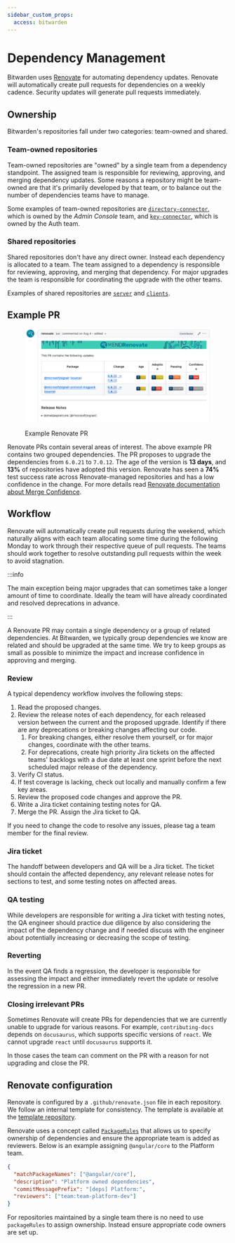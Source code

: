 ```yaml
---
sidebar_custom_props:
  access: bitwarden
---
```


# Dependency Management

Bitwarden uses [Renovate](https://www.mend.io/renovate/) for automating dependency updates. Renovate
will automatically create pull requests for dependencies on a weekly cadence. Security updates will
generate pull requests immediately.

## Ownership

Bitwarden's repositories fall under two categories: team-owned and shared.

### Team-owned repositories

Team-owned repositories are "owned" by a single team from a dependency standpoint. The assigned team
is responsible for reviewing, approving, and merging dependency updates. Some reasons a repository
might be team-owned are that it's primarily developed by that team, or to balance out the number of
dependencies teams have to manage.

Some examples of team-owned repositories are [`directory-connector`][dc], which is owned by the
_Admin Console_ team, and [`key-connector`][kc], which is owned by the Auth team.

### Shared repositories

Shared repositories don't have any direct owner. Instead each dependency is allocated to a team. The
team assigned to a dependency is responsible for reviewing, approving, and merging that dependency.
For major upgrades the team is responsible for coordinating the upgrade with the other teams.

Examples of shared repositories are [`server`][server] and [`clients`][clients].

## Example PR

<figure>

![Screenshot of a  Renovate PR](./renovate-pr.png)

<figcaption>Example Renovate PR</figcaption>

</figure>

Renovate PRs contain several areas of interest. The above example PR contains two grouped
dependencies. The PR proposes to upgrade the dependencies from `6.0.21` to `7.0.12`. The age of the
version is **13 days**, and **13%** of repositories have adopted this version. Renovate has seen a
**74%** test success rate across Renovate-managed repositories and has a low confidence in the
change. For more details read
[Renovate documentation about Merge Confidence](https://docs.renovatebot.com/merge-confidence/).

## Workflow

Renovate will automatically create pull requests during the weekend, which naturally aligns with
each team allocating some time during the following Monday to work through their respective queue of
pull requests. The teams should work together to resolve outstanding pull requests within the week
to avoid stagnation.

:::info

The main exception being major upgrades that can sometimes take a longer amount of time to
coordinate. Ideally the team will have already coordinated and resolved deprecations in advance.

:::

A Renovate PR may contain a single dependency or a group of related dependencies. At Bitwarden, we
typically group dependencies we know are related and should be upgraded at the same time. We try to
keep groups as small as possible to minimize the impact and increase confidence in approving and
merging.

### Review

A typical dependency workflow involves the following steps:

1. Read the proposed changes.
2. Review the release notes of each dependency, for each released version between the current and
   the proposed upgrade. Identify if there are any deprecations or breaking changes affecting our
   code.
   1. For breaking changes, either resolve them yourself, or for major changes, coordinate with the
      other teams.
   2. For deprecations, create high priority Jira tickets on the affected teams' backlogs with a due
      date at least one sprint before the next scheduled major release of the dependency.
3. Verify CI status.
4. If test coverage is lacking, check out locally and manually confirm a few key areas.
5. Review the proposed code changes and approve the PR.
6. Write a Jira ticket containing testing notes for QA.
7. Merge the PR. Assign the Jira ticket to QA.

If you need to change the code to resolve any issues, please tag a team member for the final review.

### Jira ticket

The handoff between developers and QA will be a Jira ticket. The ticket should contain the affected
dependency, any relevant release notes for sections to test, and some testing notes on affected
areas.

### QA testing

While developers are responsible for writing a Jira ticket with testing notes, the QA engineer
should practice due diligence by also considering the impact of the dependency change and if needed
discuss with the engineer about potentially increasing or decreasing the scope of testing.

### Reverting

In the event QA finds a regression, the developer is responsible for assessing the impact and either
immediately revert the update or resolve the regression in a new PR.

### Closing irrelevant PRs

Sometimes Renovate will create PRs for dependencies that we are currently unable to upgrade for
various reasons. For example, `contributing-docs` depends on `docusaurus`, which supports specific
versions of `react`. We cannot upgrade `react` until `docusaurus` supports it.

In those cases the team can comment on the PR with a reason for not upgrading and close the PR.

## Renovate configuration

Renovate is configured by a `.github/renovate.json` file in each repository. We follow an internal
template for consistency. The template is available at the
[template repository](https://github.com/bitwarden/template/blob/main/.github/renovate.json).

Renovate uses a concept called
[`PackageRules`](https://docs.renovatebot.com/configuration-options/#packagerules) that allows us to
specify ownership of dependencies and ensure the appropriate team is added as reviewers. Below is an
example assigning `@angular/core` to the Platform team.

```json
{
  "matchPackageNames": ["@angular/core"],
  "description": "Platform owned dependencies",
  "commitMessagePrefix": "[deps] Platform:",
  "reviewers": ["team:team-platform-dev"]
}
```

For repositories maintained by a single team there is no need to use `packageRules` to assign
ownership. Instead ensure appropriate code owners are set up.

[dc]: https://github.com/bitwarden/directory-connector
[kc]: https://github.com/bitwarden/key-connector/
[server]: https://github.com/bitwarden/server/
[clients]: https://github.com/bitwarden/clients/
